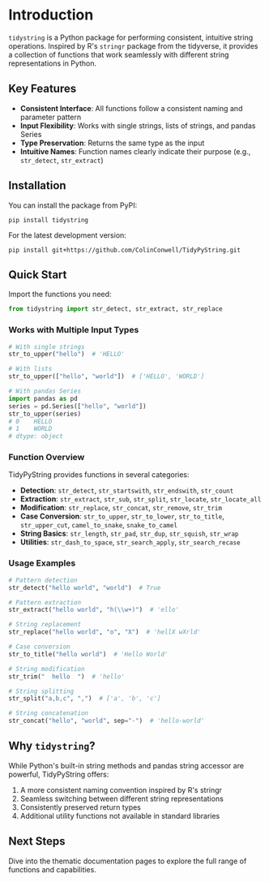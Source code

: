 # Introduction

`tidystring` is a Python package for performing consistent, intuitive string operations. Inspired by R's `stringr` package from the tidyverse, it provides a collection of functions that work seamlessly with different string representations in Python.

## Key Features

- **Consistent Interface**: All functions follow a consistent naming and parameter pattern
- **Input Flexibility**: Works with single strings, lists of strings, and pandas Series
- **Type Preservation**: Returns the same type as the input
- **Intuitive Names**: Function names clearly indicate their purpose (e.g., `str_detect`, `str_extract`)

## Installation

You can install the package from PyPI:

```shell
pip install tidystring
```

For the latest development version:

```shell
pip install git+https://github.com/ColinConwell/TidyPyString.git
```

## Quick Start

Import the functions you need:

```python
from tidystring import str_detect, str_extract, str_replace
```

### Works with Multiple Input Types

```python
# With single strings
str_to_upper("hello")  # 'HELLO'

# With lists
str_to_upper(["hello", "world"])  # ['HELLO', 'WORLD']

# With pandas Series
import pandas as pd
series = pd.Series(["hello", "world"])
str_to_upper(series)
# 0    HELLO
# 1    WORLD
# dtype: object
```

### Function Overview

TidyPyString provides functions in several categories:

- **Detection**: `str_detect`, `str_startswith`, `str_endswith`, `str_count`
- **Extraction**: `str_extract`, `str_sub`, `str_split`, `str_locate`, `str_locate_all`
- **Modification**: `str_replace`, `str_concat`, `str_remove`, `str_trim`
- **Case Conversion**: `str_to_upper`, `str_to_lower`, `str_to_title`, `str_upper_cut`, `camel_to_snake`, `snake_to_camel`
- **String Basics**: `str_length`, `str_pad`, `str_dup`, `str_squish`, `str_wrap`
- **Utilities**: `str_dash_to_space`, `str_search_apply`, `str_search_recase`

### Usage Examples

```python
# Pattern detection
str_detect("hello world", "world")  # True

# Pattern extraction
str_extract("hello world", "h(\\w+)")  # 'ello'

# String replacement
str_replace("hello world", "o", "X")  # 'hellX wXrld'

# Case conversion
str_to_title("hello world")  # 'Hello World'

# String modification
str_trim("  hello  ")  # 'hello'

# String splitting
str_split("a,b,c", ",")  # ['a', 'b', 'c']

# String concatenation
str_concat("hello", "world", sep="-")  # 'hello-world'
```

## Why `tidystring`?

While Python's built-in string methods and pandas string accessor are powerful, TidyPyString offers:

1. A more consistent naming convention inspired by R's stringr
2. Seamless switching between different string representations
3. Consistently preserved return types
4. Additional utility functions not available in standard libraries

## Next Steps

Dive into the thematic documentation pages to explore the full range of functions and capabilities.
